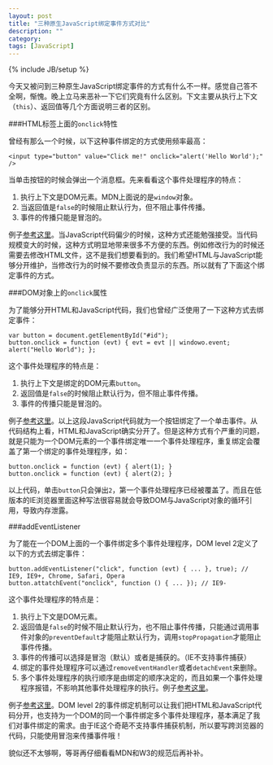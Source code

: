 ```yaml
---
layout: post
title: "三种原生JavaScript绑定事件方式对比"
description: ""
category: 
tags: [JavaScript]
---
```

{% include JB/setup %}

今天又被问到三种原生JavaScript绑定事件的方式有什么不一样。感觉自己答不全啊，惭愧。晚上立马来恶补一下它们究竟有什么区别。下文主要从执行上下文（`this`）、返回值等几个方面说明三者的区别。

###HTML标签上面的`onclick`特性

曾经有那么一个时候，以下这种事件绑定的方式使用频率最高：

    <input type="button" value="Click me!" onclick="alert('Hello World');" />

当单击按钮的时候会弹出一个消息框。先来看看这个事件处理程序的特点：

1. 执行上下文是DOM元素。MDN上面说的是`window`对象。
2. 当返回值是`false`的时候阻止默认行为，但不阻止事件传播。
3. 事件的传播只能是冒泡的。

例子[参考这里](http://jsfiddle.net/MB9af/5/)。当JavaScript代码偏少的时候，这种方式还能勉强接受。当代码规模变大的时候，这种方式明显地带来很多不方便的东西。例如修改行为的时候还需要去修改HTML文件，这不是我们想要看到的。我们希望HTML与JavaScript能够分开维护，当修改行为的时候不要修改负责显示的东西。所以就有了下面这个绑定事件的方式。

###DOM对象上的`onclick`属性

为了能够分开HTML和JavaScript代码，我们也曾经广泛使用了一下这种方式去绑定事件：

    var button = document.getElementById("#id");
    button.onclick = function (evt) { evt = evt || windowo.event; alert("Hello World"); };

这个事件处理程序的特点是：

1. 执行上下文是绑定的DOM元素`button`。
2. 返回值是`false`的时候阻止默认行为，但不阻止事件传播。
3. 事件的传播只能是冒泡的。

例子[参考这里](http://jsfiddle.net/ZbR4J)。以上这段JavaScript代码就为一个按钮绑定了一个单击事件。从代码结构上看，HTML和JavaScript确实分开了。但是这种方式有个严重的问题，就是只能为一个DOM元素的一个事件绑定唯一一个事件处理程序，重复绑定会覆盖了第一个绑定的事件处理程序，如：

    button.onclick = function (evt) { alert(1); }
    button.onclick = function (evt) { alert(2); }

以上代码，单击`button`只会弹出`2`，第一个事件处理程序已经被覆盖了。而且在低版本的IE浏览器里面这种写法很容易就会导致DOM与JavaScript对象的循环引用，导致内存泄露。

###addEventListener

为了能在一个DOM上面的一个事件绑定多个事件处理程序，DOM level 2定义了以下的方式去绑定事件：

    button.addEventListener("click", function (evt) { ... }, true); // IE9, IE9+, Chrome, Safari, Opera
    button.attatchEvent("onclick", function () { ... }); // IE9-

这个事件处理程序的特点是：

1. 执行上下文是DOM元素。
2. 返回值是`false`的时候不阻止默认行为，也不阻止事件传播，只能通过调用事件对象的`preventDefault`才能阻止默认行为，调用`stopPropagation`才能阻止事件传播。
3. 事件的传播可以选择是冒泡（默认）或者是捕获的。（IE不支持事件捕获）
4. 绑定的事件处理程序可以通过`removeEventHandler`或者`detachEvent`来删除。
5. 多个事件处理程序的执行顺序是由绑定的顺序决定的，而且如果一个事件处理程序报错，不影响其他事件处理程序的执行。例子[参考这里](http://jsfiddle.net/myPP7/)。

例子[参考这里](http://jsfiddle.net/5zpLT/3/)。DOM level 2的事件绑定机制可以让我们把HTML和JavaScript代码分开，也支持为一个DOM的同一个事件绑定多个事件处理程序，基本满足了我们对事件绑定的需求。由于IE这个奇葩不支持事件捕获机制，所以要写跨浏览器的代码，只能使用冒泡来传播事件哦！

貌似还不太够啊，等哥再仔细看看MDN和W3的规范后再补补。

